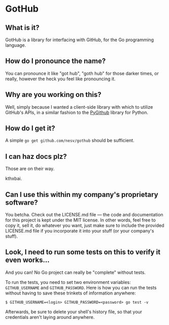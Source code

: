 # GotHub

## What is it?

GotHub is a library for interfacing with GitHub, for the Go programming
language.

## How do I pronounce the name?

You can pronounce it like "got hub", "goth hub" for those darker times, or
really, however the heck you feel like pronouncing it.

## Why are you working on this?

Well, simply because I wanted a client-side library with which to utilize
GitHub's APIs, in a similar fashion to the
[PyGithub](https://github.com/jacquev6/PyGithub) library for Python.

## How do I get it?

A simple `go get github.com/nesv/gothub` should be sufficient.

## I can haz docs plz?

Those are on their way.

kthxbai.

## Can I use this within my company's proprietary software?

You betcha. Check out the LICENSE.md file &mdash; the code and documentation for this project is 
kept under the MIT license. In other words, feel free to copy it, sell it, do whatever you want,
just make sure to include the provided LICENSE.md file if you incorporate it into your stuff (or
your company's stuff).

## Look, I need to run some tests on this to verify it even works...

And you can! No Go project can really be "complete" without tests.

To run the tests, you need to set two environment variables: `GITHUB_USERNAME` and
`GITHUB_PASSWORD`. Here is how you can run the tests without having to save these trinkets of
information anywhere:

    $ GITHUB_USERNAME=<login> GITHUB_PASSWORD=<password> go test -v

Afterwards, be sure to delete your shell's history file, so that your credentials aren't laying
around anywhere.